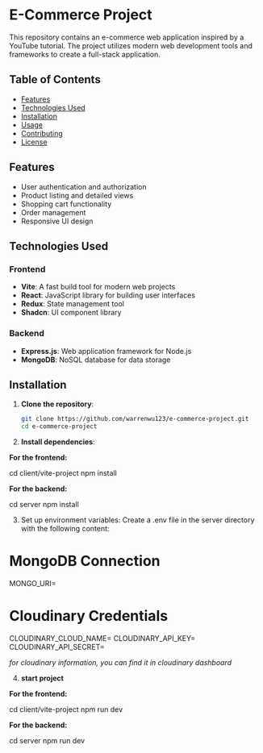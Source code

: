 # E-Commerce Project

This repository contains an e-commerce web application inspired by a YouTube tutorial. The project utilizes modern web development tools and frameworks to create a full-stack application.

## Table of Contents

- [Features](#features)
- [Technologies Used](#technologies-used)
- [Installation](#installation)
- [Usage](#usage)
- [Contributing](#contributing)
- [License](#license)

## Features

- User authentication and authorization
- Product listing and detailed views
- Shopping cart functionality
- Order management
- Responsive UI design

## Technologies Used

### Frontend

- **Vite**: A fast build tool for modern web projects
- **React**: JavaScript library for building user interfaces
- **Redux**: State management tool
- **Shadcn**: UI component library

### Backend

- **Express.js**: Web application framework for Node.js
- **MongoDB**: NoSQL database for data storage

## Installation

1. **Clone the repository**:

   ```bash
   git clone https://github.com/warrenwu123/e-commerce-project.git
   cd e-commerce-project

2. **Install dependencies**:

**For the frontend:**

  cd client/vite-project
  npm install

**For the backend:**
  
  cd server
  npm install


3. Set up environment variables:
  Create a .env file in the server directory with the following content:
  # MongoDB Connection
  MONGO_URI=<yourownmongodbURL>
  
  # Cloudinary Credentials    
  CLOUDINARY_CLOUD_NAME=<yourowncloudinaryname>
  CLOUDINARY_API_KEY=<yourowncloudinaryapikey>
  CLOUDINARY_API_SECRET=<yourowncloudinaryapisecret>

*for cloudinary information, you can find it in cloudinary dashboard*

4. **start project**

**For the frontend:**

  cd client/vite-project
  npm run dev

**For the backend:**
  
  cd server
  npm run dev
 
